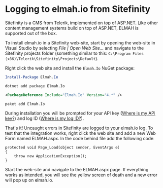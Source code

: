 # Logging to elmah.io from Sitefinity

Sitefinity is a CMS from Telerik, implemented on top of ASP.NET. Like other content management systems build on top of ASP.NET, ELMAH is supported out of the box.

To install elmah.io in a Sitefinity web-site, start by opening the web-site in Visual Studio by selecting _File | Open Web Site..._ and navigate to the Sitefinity projects folder (something similar to this: `C:\Program Files (x86)\Telerik\Sitefinity\Projects\Default`).

Right click the web site and install the `Elmah.Io` NuGet package:

```powershell fct_label="Package Manager"
Install-Package Elmah.Io
```
```cmd fct_label=".NET CLI"
dotnet add package Elmah.Io
```
```xml fct_label="PackageReference"
<PackageReference Include="Elmah.Io" Version="4.*" />
```
```xml fct_label="Paket CLI"
paket add Elmah.Io
```

During installation you will be prompted for your API key ([Where is my API key?](https://docs.elmah.io/where-is-my-api-key/)) and log ID ([Where is my log ID?](https://docs.elmah.io/where-is-my-log-id/)).

That's it! Uncaught errors in Sitefinity are logged to your elmah.io log. To test that the integration works, right click the web site and add a new Web Form named ELMAH.aspx. In the code behind file add the following code:

```chsarp
protected void Page_Load(object sender, EventArgs e)
{
    throw new ApplicationException();
}
```

Start the web-site and navigate to the ELMAH.aspx page. If everything works as intended, you will see the yellow screen of death and a new error will pop up on elmah.io.
